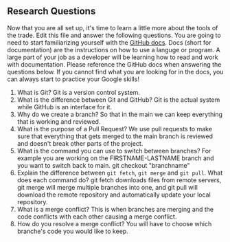 ## Research Questions 

Now that you are all set up, it's time to learn a little more about the tools of the trade. Edit this file and answer the following questions. You are going to need to start familiarizing yourself with the [GitHub docs](https://docs.github.com/en). Docs (short for documentation) are the instructions on how to use a languge or program. A large part of your job as a developer will be learning how to read and work with documentation. Please reference the GitHub docs when answering the questions below. If you cannot find what you are looking for in the docs, you can always start to practice your Google skills!

1. What is Git?
Git is a version control system. 
2. What is the difference between Git and GitHub?
Git is the actual system while GitHub is an interface for it. 
3. Why do we create a branch?
So that in the main we can keep everything that is working and reviewed. 
4. What is the purpose of a Pull Request?
We use pull requests to make sure that everything that gets merged to the main branch is reviewed and doesn't break other parts of the project. 
5. What is the command you can use to switch between branches? For example you are working on the FIRSTNAME-LASTNAME branch and you want to switch back to main.
git checkout "branchname" 
6. Explain the difference between `git fetch`, `git merge` and `git pull`. What does each command do?
git fetch downloads files from remote servers, git merge will merge multiple branches into one, and git pull will download the remote repository and automatically update your local repository.
7. What is a merge conflict?
This is when branches are merging and the code conflicts with each other causing a merge conflict. 
8. How do you resolve a merge conflict?
You will have to choose which branche's code you would like to keep. 